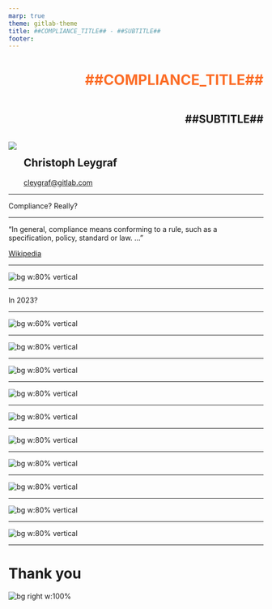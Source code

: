 ```yaml
---
marp: true
theme: gitlab-theme
title: ##COMPLIANCE_TITLE## - ##SUBTITLE##
footer: 
---
```


<div style="display:flex; flex-direction:column;">
    <h1 style="margin-top:1em;text-align:right;color:#fc6d27">
      ##COMPLIANCE_TITLE##
    </h1>
    <h2 style="margin-bottom:1.5em;text-align:right;">
      ##SUBTITLE##
    </h2>
    <div style="display:flex; flex-direction:row;">
        <div style="display:flex; flex-direction:row">
            <div>
                <img class="avatar" src="./assets/avatar-chris.jpeg">
            </div>
            <div style="display:flex; flex-direction:column; justify-content:center; margin-left:1em">
                <h2>
                    Christoph Leygraf
                </h2>
                <a href= "mailto:cleygraf@gitlab.com">cleygraf@gitlab.com</a>
            </div>
        </div>
        <div style="display:flex; flex-direction:row; margin-left:2em">
        </div>
    </div>
</div>

<!-- footer: "" -->
---

<div class="white-center"><p>Compliance? Really?</p></div>

---
<!-- header: "Compliance?" -->

“In general, compliance means conforming to a rule, such as a specification, policy, standard or law. …”

[Wikipedia](https://en.wikipedia.org/wiki/Regulatory_compliance)

<!-- footer: ![w:36 h:36](./assets/gitlab-logo.svg) -->
---
<!-- header:  "Really?" -->

![bg w:80% vertical](./assets/compliance/hacks.png)

<!-- footer: ![w:36 h:36](./assets/gitlab-logo.svg) -->
---
<!-- header: "Really?" -->

<div class="white-center"><p>In 2023?</p></div>

<!-- footer: ![w:36 h:36](./assets/gitlab-logo.svg) -->
---
<!-- header:  "Really?" -->

![bg w:60% vertical](./assets/compliance/microsoft.png)

<!-- footer: ![w:36 h:36](./assets/gitlab-logo.svg) -->
---
<!-- header:  "Why is compliance so hard to achieve" -->

![bg w:80% vertical](./assets/compliance/challenges.png)

<!-- footer: ![w:36 h:36](./assets/gitlab-logo.svg) -->
---
<!-- header:  "A platform approach can cut through the complexity" -->

![bg w:80% vertical](./assets/compliance/platform.png)

<!-- footer: ![w:36 h:36](./assets/gitlab-logo.svg) -->
---
<!-- header:  "" -->

![bg w:80% vertical](./assets/compliance/fiveareas.png)

<!-- footer: ![w:36 h:36](./assets/gitlab-logo.svg) -->
---
<!-- header:  "Security Scanning" -->

![bg w:80% vertical](./assets/compliance/securityscan.png)

<!-- footer: ![w:36 h:36](./assets/gitlab-logo.svg) -->
---
<!-- header:  "Policy Management" -->

![bg w:80% vertical](./assets/compliance/policymgmt.png)

<!-- footer: ![w:36 h:36](./assets/gitlab-logo.svg) -->
---
<!-- header:  "Workflow Automation" -->

![bg w:80% vertical](./assets/compliance/automation.png)

<!-- footer: ![w:36 h:36](./assets/gitlab-logo.svg) -->
---
<!-- header:  "Audit Management" -->

![bg w:80% vertical](./assets/compliance/auditmgmt.png)

<!-- footer: ![w:36 h:36](./assets/gitlab-logo.svg) -->
---
<!-- header:  "Vulnerability and Dependency Management" -->

![bg w:80% vertical](./assets/compliance/vulnerabilitymgmt.png)

<!-- footer: ![w:36 h:36](./assets/gitlab-logo.svg) -->
---
<!-- header:  "" -->

![bg w:80% vertical](./assets/compliance/singleplatform.png)

<!-- footer: "" -->
---
<!-- header:  "" -->
<style scoped>
section {
  line-height: 1.5em;
}
</style>

# Thank you

![bg right w:100%](./assets/thankyou.png)
<!-- footer: "" -->
